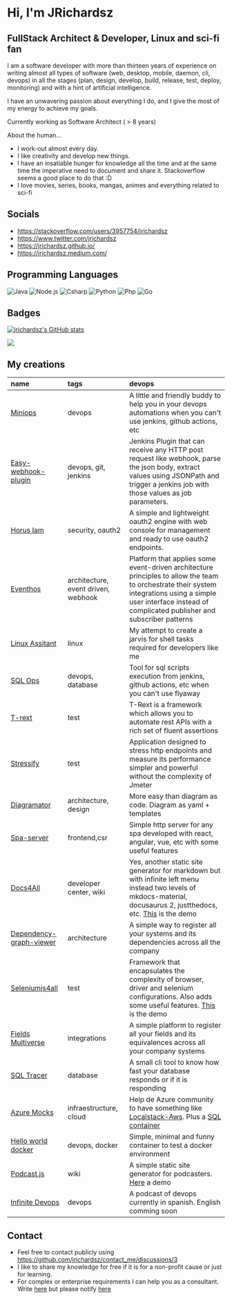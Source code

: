 Hi, I'm JRichardsz
=====================================================================================================================================

FullStack Architect & Developer, Linux and sci-fi fan
----------------------------------

I am a software developer with more than thirteen years of experience on writing almost all types of software (web, desktop, mobile, daemon, cli, devops) in all the stages (plan, design, develop, build, release, test, deploy, monitoring) and with a hint of artificial intelligence. 

I have an unwavering passion about everything I do, and I give the most of my energy to achieve my goals.

Currently working as Software Architect ( > 8 years)

About the human...

- I work-out almost every day. 
- I like creativity and develop new things. 
- I have an insatiable hunger for knowledge all the time and at the same time the imperative need to document and share it. Stackoverflow seems a good place to do that :D
- I love movies, series, books, mangas, animes and everything related to sci-fi

## Socials

- https://stackoverflow.com/users/3957754/jrichardsz
- https://www.twitter.com/jrichardsz
- https://jrichardsz.github.io/
- https://jrichardsz.medium.com/
 
## Programming Languages

![Java](https://img.shields.io/badge/Code-Java-informational?style=flat&logo=openjdk&logoColor=white&color=6aa6f8)
![Node.js](https://img.shields.io/badge/Code-Node.js-informational?style=flat&logo=node.js&logoColor=white&color=6aa6f8)
![Csharp](https://img.shields.io/badge/Code-csharp-informational?style=flat&logo=.net&logoColor=white&color=6aa6f8)
![Python](https://img.shields.io/badge/Code-Python-informational?style=flat&logo=python&logoColor=white&color=6aa6f8)
![Php](https://img.shields.io/badge/Code-php-informational?style=flat&logo=php&logoColor=white&color=6aa6f8)
![Go](https://img.shields.io/badge/Code-Go-informational?style=flat&logo=go&logoColor=white&color=6aa6f8)

## Badges

<a href="http://www.github.com/jrichardsz"><img src="https://github-readme-stats.vercel.app/api?username=jrichardsz&show_icons=true&hide=&count_private=true&title_color=0891b2&text_color=ffffff&icon_color=0891b2&bg_color=1c1917&hide_border=true&show_icons=true" alt="jrichardsz's GitHub stats" /></a>

<a href="http://www.github.com/jrichardsz"><img src="https://github-readme-streak-stats.herokuapp.com/?user=jrichardsz&stroke=ffffff&background=1c1917&ring=0891b2&fire=0891b2&currStreakNum=ffffff&currStreakLabel=0891b2&sideNums=ffffff&sideLabels=ffffff&dates=ffffff&hide_border=true" /></a>

## My creations

|name|tags|devops|
|:--|:--|:--|
|[Miniops](https://github.com/infinite-devops/miniops)|devops|A little and friendly buddy to help you in your devops automations when you can't use jenkins, github actions, etc|
|[Easy-webhook-plugin](https://github.com/jrichardsz-software-architect-tools/easy-webhook-plugin)|devops, git, jenkins|Jenkins Plugin that can receive any HTTP post request like webhook, parse the json body, extract values using JSONPath and trigger a jenkins job with those values as job parameters.|
|[Horus Iam](https://horus-iam.github.io)|security, oauth2|A simple and lightweight oauth2 engine with web console for management and ready to use oauth2 endpoints.|
|[Eventhos](https://github.com/usil/eventhos)|architecture, event driven, webhook|Platform that applies some event-driven architecture principles to allow the team to orchestrate their system integrations using a simple user interface instead of complicated publisher and subscriber patterns|
|[Linux Assitant](https://github.com/jrichardsz/linux-commandline-assistant)|linux|My attempt to create a jarvis for shell tasks required for developers like me|
|[SQL Ops](https://github.com/jrichardsz-software-architect-tools/sql-ops)|devops, database|Tool for sql scripts execution from jenkins, github actions, etc when you can't use flyaway|
|[T-rext](https://github.com/jrichardsz-software-architect-tools/t-rext)|test|T-Rext is a framework which allows you to automate rest APIs with a rich set of fluent assertions|
|[Stressify](https://github.com/jrichardsz-software-architect-tools/stressify)|test|Application designed to stress http endpoints and measure its performance simpler and powerful without the complexity of Jmeter|
|[Diagramator](https://diagramator.github.io)|architecture, design|More easy than diagram as code. Diagram as yaml + templates|
|[Spa-server](https://github.com/usil/nodeboot-spa-server)|frontend,csr|Simple http server for any spa developed with react, angular, vue, etc with some useful features|
|[Docs4All](https://github.com/docs4all/docs4all)|developer center, wiki|Yes, another static site generator for markdown but with infinite left menu instead two levels of mkdocs-material, docusaurus 2, justthedocs, etc. [This](https://github.com/docs4all/docs4all-demo) is the demo|
|[Dependency-graph-viewer](https://github.com/jrichardsz-software-architect-tools/dependency-graph-viewer)|architecture|A simple way to register all your systems and its dependencies across all the company|
|[Seleniumjs4all](https://github.com/usil/seleniumjs4all)|test|Framework that encapsulates the complexity of browser, driver and selenium configurations. Also adds some useful features. [This](https://github.com/usil/seleniumjs4all-demo) is the demo|
|[Fields Multiverse](https://github.com/usil/fields-multiverse/)|integrations|A simple platform to register all your fields and its equivalences across all your company systems|
|[SQL Tracer](https://github.com/usil/sql_tracer)|database|A small cli tool to know how fast your database responds or if it is responding|
|[Azure Mocks](https://hub.docker.com/?search=azure)|infraestructure, cloud|Help de Azure community to have something like [Localstack-Aws](https://stackoverflow.com/questions/53888830/local-cloud-stack-for-azure-similar-to-localstack-for-aws). Plus a [SQL container](https://hub.docker.com/repository/docker/jrichardsz/sql-server-enhanced/general) |
|[Hello world docker](https://hub.docker.com/repository/docker/jrichardsz/hello-world-docker/general)|devops, docker|Simple, minimal and funny container to test a docker environment|
|[Podcast.js](https://github.com/podcastjs)|wiki|A simple static site generator for podcasters. [Here](https://podcastjs.github.io) a demo|
|[Infinite Devops](https://www.infinite-devops.com/)|devops|A podcast of devops currently in spanish. English comming soon|

## Contact

- Feel free to contact publicly using https://github.com/jrichardsz/contact_me/discussions/3
- I like to share my knowledge for free if it is for a non-profit cause or just for learning.
- For complex or enterprise requirements I can help you as a consultant. Write [here](https://docs.google.com/forms/d/e/1FAIpQLSf9dq1gLExEGLcHaYkVrBndkT0QZuvOsp7PFhzZ5Mg5YxeOyg/viewform?c=0&w=1) but please notify [here](https://github.com/jrichardsz/contact_me/discussions/3)   
